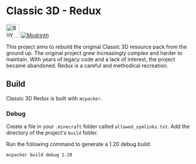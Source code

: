 # Classic 3D - Redux

<a href='https://ko-fi.com/P5P5KH154' target='_blank'><img height='36' style='border:0px;height:36px;' src='https://storage.ko-fi.com/cdn/kofi3.png?v=3' border='0' alt='Buy Me a Coffee at ko-fi.com' /></a>
[![Modrinth](https://img.shields.io/modrinth/dt/FRSckbRo)](https://modrinth.com/mod/FRSckbRo "Modrinth")

This project aims to rebuild the original Classic 3D resource pack from the ground up.
The original project grew increasingly complex and harder to maintain.
With years of legacy code and a lack of interest, the project became abandoned.
Redux is a careful and methodical recreation.

## Build

Classic 3D Redux is built with `mcpacker`.

### Debug

Create a file in your `.minecraft` folder called `allowed_symlinks.txt`. Add the directory of the project's `build` folder.

Run the following command to generate a 1.20 debug build:

```sh
mcpacker build debug 1-20
```
